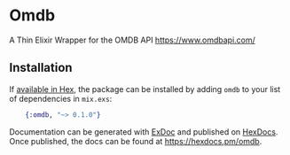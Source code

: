 # Omdb

A Thin Elixir Wrapper for the OMDB API https://www.omdbapi.com/

## Installation

If [available in Hex](https://hex.pm/docs/publish), the package can be installed
by adding `omdb` to your list of dependencies in `mix.exs`:

```elixir
    {:omdb, "~> 0.1.0"}
```

Documentation can be generated with [ExDoc](https://github.com/elixir-lang/ex_doc)
and published on [HexDocs](https://hexdocs.pm). Once published, the docs can
be found at <https://hexdocs.pm/omdb>.

